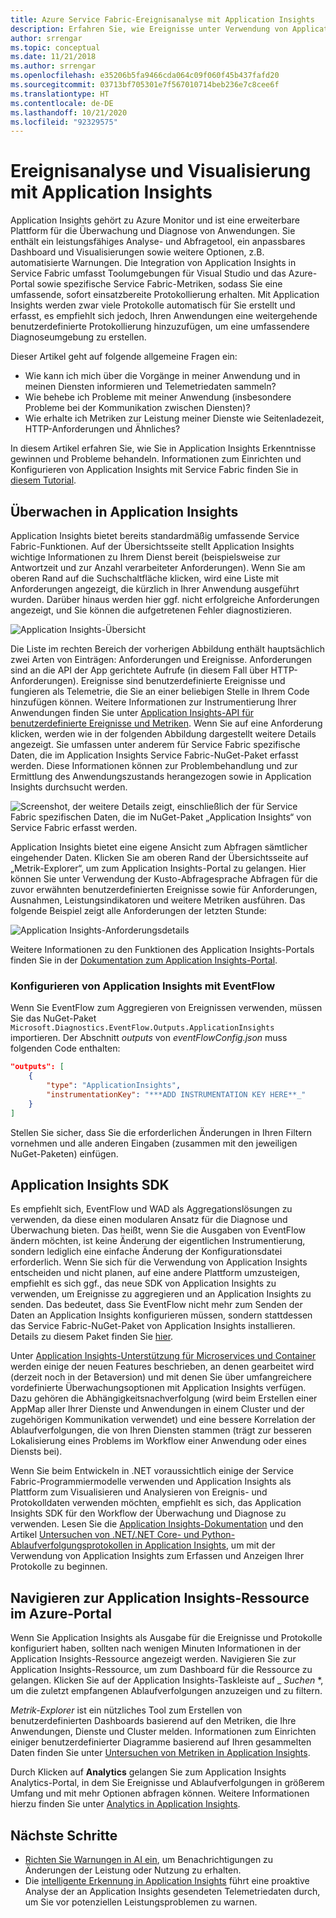```yaml
---
title: Azure Service Fabric-Ereignisanalyse mit Application Insights
description: Erfahren Sie, wie Ereignisse unter Verwendung von Application Insights zur Überwachung und Diagnose von Azure Service Fabric-Clustern visualisiert und analysiert werden.
author: srrengar
ms.topic: conceptual
ms.date: 11/21/2018
ms.author: srrengar
ms.openlocfilehash: e35206b5fa9466cda064c09f060f45b437fafd20
ms.sourcegitcommit: 03713bf705301e7f567010714beb236e7c8cee6f
ms.translationtype: HT
ms.contentlocale: de-DE
ms.lasthandoff: 10/21/2020
ms.locfileid: "92329575"
---
```

# <a name="event-analysis-and-visualization-with-application-insights"></a>Ereignisanalyse und Visualisierung mit Application Insights

Application Insights gehört zu Azure Monitor und ist eine erweiterbare Plattform für die Überwachung und Diagnose von Anwendungen. Sie enthält ein leistungsfähiges Analyse- und Abfragetool, ein anpassbares Dashboard und Visualisierungen sowie weitere Optionen, z.B. automatisierte Warnungen. Die Integration von Application Insights in Service Fabric umfasst Toolumgebungen für Visual Studio und das Azure-Portal sowie spezifische Service Fabric-Metriken, sodass Sie eine umfassende, sofort einsatzbereite Protokollierung erhalten. Mit Application Insights werden zwar viele Protokolle automatisch für Sie erstellt und erfasst, es empfiehlt sich jedoch, Ihren Anwendungen eine weitergehende benutzerdefinierte Protokollierung hinzuzufügen, um eine umfassendere Diagnoseumgebung zu erstellen.

Dieser Artikel geht auf folgende allgemeine Fragen ein:

* Wie kann ich mich über die Vorgänge in meiner Anwendung und in meinen Diensten informieren und Telemetriedaten sammeln?
* Wie behebe ich Probleme mit meiner Anwendung (insbesondere Probleme bei der Kommunikation zwischen Diensten)?
* Wie erhalte ich Metriken zur Leistung meiner Dienste wie Seitenladezeit, HTTP-Anforderungen und Ähnliches?

In diesem Artikel erfahren Sie, wie Sie in Application Insights Erkenntnisse gewinnen und Probleme behandeln. Informationen zum Einrichten und Konfigurieren von Application Insights mit Service Fabric finden Sie in [diesem Tutorial](service-fabric-tutorial-monitoring-aspnet.md).

## <a name="monitoring-in-application-insights"></a>Überwachen in Application Insights

Application Insights bietet bereits standardmäßig umfassende Service Fabric-Funktionen. Auf der Übersichtsseite stellt Application Insights wichtige Informationen zu Ihrem Dienst bereit (beispielsweise zur Antwortzeit und zur Anzahl verarbeiteter Anforderungen). Wenn Sie am oberen Rand auf die Suchschaltfläche klicken, wird eine Liste mit Anforderungen angezeigt, die kürzlich in Ihrer Anwendung ausgeführt wurden. Darüber hinaus werden hier ggf. nicht erfolgreiche Anforderungen angezeigt, und Sie können die aufgetretenen Fehler diagnostizieren.

![Application Insights-Übersicht](media/service-fabric-diagnostics-event-analysis-appinsights/ai-overview.png)

Die Liste im rechten Bereich der vorherigen Abbildung enthält hauptsächlich zwei Arten von Einträgen: Anforderungen und Ereignisse. Anforderungen sind an die API der App gerichtete Aufrufe (in diesem Fall über HTTP-Anforderungen). Ereignisse sind benutzerdefinierte Ereignisse und fungieren als Telemetrie, die Sie an einer beliebigen Stelle in Ihrem Code hinzufügen können. Weitere Informationen zur Instrumentierung Ihrer Anwendungen finden Sie unter [Application Insights-API für benutzerdefinierte Ereignisse und Metriken](../azure-monitor/app/api-custom-events-metrics.md). Wenn Sie auf eine Anforderung klicken, werden wie in der folgenden Abbildung dargestellt weitere Details angezeigt. Sie umfassen unter anderem für Service Fabric spezifische Daten, die im Application Insights Service Fabric-NuGet-Paket erfasst werden. Diese Informationen können zur Problembehandlung und zur Ermittlung des Anwendungszustands herangezogen sowie in Application Insights durchsucht werden.

![Screenshot, der weitere Details zeigt, einschließlich der für Service Fabric spezifischen Daten, die im NuGet-Paket „Application Insights“ von Service Fabric erfasst werden.](media/service-fabric-diagnostics-event-analysis-appinsights/ai-request-details.png)

Application Insights bietet eine eigene Ansicht zum Abfragen sämtlicher eingehender Daten. Klicken Sie am oberen Rand der Übersichtsseite auf „Metrik-Explorer“, um zum Application Insights-Portal zu gelangen. Hier können Sie unter Verwendung der Kusto-Abfragesprache Abfragen für die zuvor erwähnten benutzerdefinierten Ereignisse sowie für Anforderungen, Ausnahmen, Leistungsindikatoren und weitere Metriken ausführen. Das folgende Beispiel zeigt alle Anforderungen der letzten Stunde:

![Application Insights-Anforderungsdetails](media/service-fabric-diagnostics-event-analysis-appinsights/ai-metrics-explorer.png)

Weitere Informationen zu den Funktionen des Application Insights-Portals finden Sie in der [Dokumentation zum Application Insights-Portal](../azure-monitor/app/overview-dashboard.md).

### <a name="configuring-application-insights-with-eventflow"></a>Konfigurieren von Application Insights mit EventFlow

Wenn Sie EventFlow zum Aggregieren von Ereignissen verwenden, müssen Sie das NuGet-Paket `Microsoft.Diagnostics.EventFlow.Outputs.ApplicationInsights` importieren. Der Abschnitt *outputs* von *eventFlowConfig.json* muss folgenden Code enthalten:

```json
"outputs": [
    {
        "type": "ApplicationInsights",
        "instrumentationKey": "***ADD INSTRUMENTATION KEY HERE**_"
    }
]
```

Stellen Sie sicher, dass Sie die erforderlichen Änderungen in Ihren Filtern vornehmen und alle anderen Eingaben (zusammen mit den jeweiligen NuGet-Paketen) einfügen.

## <a name="application-insights-sdk"></a>Application Insights SDK

Es empfiehlt sich, EventFlow und WAD als Aggregationslösungen zu verwenden, da diese einen modularen Ansatz für die Diagnose und Überwachung bieten. Das heißt, wenn Sie die Ausgaben von EventFlow ändern möchten, ist keine Änderung der eigentlichen Instrumentierung, sondern lediglich eine einfache Änderung der Konfigurationsdatei erforderlich. Wenn Sie sich für die Verwendung von Application Insights entscheiden und nicht planen, auf eine andere Plattform umzusteigen, empfiehlt es sich ggf., das neue SDK von Application Insights zu verwenden, um Ereignisse zu aggregieren und an Application Insights zu senden. Das bedeutet, dass Sie EventFlow nicht mehr zum Senden der Daten an Application Insights konfigurieren müssen, sondern stattdessen das Service Fabric-NuGet-Paket von Application Insights installieren. Details zu diesem Paket finden Sie [hier](https://github.com/Microsoft/ApplicationInsights-ServiceFabric).

Unter [Application Insights-Unterstützung für Microservices und Container](https://azure.microsoft.com/blog/app-insights-microservices/) werden einige der neuen Features beschrieben, an denen gearbeitet wird (derzeit noch in der Betaversion) und mit denen Sie über umfangreichere vordefinierte Überwachungsoptionen mit Application Insights verfügen. Dazu gehören die Abhängigkeitsnachverfolgung (wird beim Erstellen einer AppMap aller Ihrer Dienste und Anwendungen in einem Cluster und der zugehörigen Kommunikation verwendet) und eine bessere Korrelation der Ablaufverfolgungen, die von Ihren Diensten stammen (trägt zur besseren Lokalisierung eines Problems im Workflow einer Anwendung oder eines Diensts bei).

Wenn Sie beim Entwickeln in .NET voraussichtlich einige der Service Fabric-Programmiermodelle verwenden und Application Insights als Plattform zum Visualisieren und Analysieren von Ereignis- und Protokolldaten verwenden möchten, empfiehlt es sich, das Application Insights SDK für den Workflow der Überwachung und Diagnose zu verwenden. Lesen Sie die [Application Insights-Dokumentation](../azure-monitor/azure-monitor-app-hub.yml) und den Artikel [Untersuchen von .NET/.NET Core- und Python-Ablaufverfolgungsprotokollen in Application Insights](../azure-monitor/app/asp-net-trace-logs.md), um mit der Verwendung von Application Insights zum Erfassen und Anzeigen Ihrer Protokolle zu beginnen.

## <a name="navigating-the-application-insights-resource-in-azure-portal"></a>Navigieren zur Application Insights-Ressource im Azure-Portal

Wenn Sie Application Insights als Ausgabe für die Ereignisse und Protokolle konfiguriert haben, sollten nach wenigen Minuten Informationen in der Application Insights-Ressource angezeigt werden. Navigieren Sie zur Application Insights-Ressource, um zum Dashboard für die Ressource zu gelangen. Klicken Sie auf der Application Insights-Taskleiste auf _ *Suchen* *, um die zuletzt empfangenen Ablaufverfolgungen anzuzeigen und zu filtern.

*Metrik-Explorer* ist ein nützliches Tool zum Erstellen von benutzerdefinierten Dashboards basierend auf den Metriken, die Ihre Anwendungen, Dienste und Cluster melden. Informationen zum Einrichten einiger benutzerdefinierter Diagramme basierend auf Ihren gesammelten Daten finden Sie unter [Untersuchen von Metriken in Application Insights](../azure-monitor/platform/metrics-charts.md).

Durch Klicken auf **Analytics** gelangen Sie zum Application Insights Analytics-Portal, in dem Sie Ereignisse und Ablaufverfolgungen in größerem Umfang und mit mehr Optionen abfragen können. Weitere Informationen hierzu finden Sie unter [Analytics in Application Insights](../azure-monitor/log-query/log-query-overview.md).

## <a name="next-steps"></a>Nächste Schritte

* [Richten Sie Warnungen in AI ein](../azure-monitor/platform/alerts-log.md), um Benachrichtigungen zu Änderungen der Leistung oder Nutzung zu erhalten.
* Die [intelligente Erkennung in Application Insights](../azure-monitor/app/proactive-diagnostics.md) führt eine proaktive Analyse der an Application Insights gesendeten Telemetriedaten durch, um Sie vor potenziellen Leistungsproblemen zu warnen.
